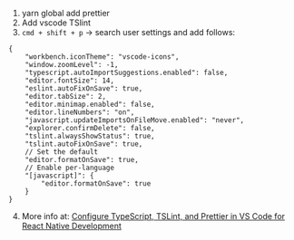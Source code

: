 1. yarn global add prettier
2. Add vscode TSlint
3. ``cmd + shift + p`` -> search user settings and add follows:
```
{
    "workbench.iconTheme": "vscode-icons",
    "window.zoomLevel": -1,
    "typescript.autoImportSuggestions.enabled": false,
    "editor.fontSize": 14,
    "eslint.autoFixOnSave": true,
    "editor.tabSize": 2,
    "editor.minimap.enabled": false,
    "editor.lineNumbers": "on",
    "javascript.updateImportsOnFileMove.enabled": "never",
    "explorer.confirmDelete": false,
    "tslint.alwaysShowStatus": true,
    "tslint.autoFixOnSave": true,
    // Set the default
    "editor.formatOnSave": true,
    // Enable per-language
    "[javascript]": {
        "editor.formatOnSave": true
    }
}
```
4. More info at: [Configure TypeScript, TSLint, and Prettier in VS Code for React Native Development](https://medium.com/@sgroff04/configure-typescript-tslint-and-prettier-in-vs-code-for-react-native-development-7f31f0068d2)
